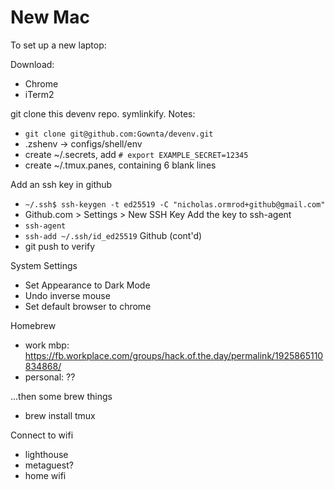 # New Mac

To set up a new laptop:

Download:
- Chrome
- iTerm2

git clone this devenv repo. symlinkify. Notes:
- `git clone git@github.com:Gownta/devenv.git`
- .zshenv -> configs/shell/env
- create ~/.secrets, add `# export EXAMPLE_SECRET=12345`
- create ~/.tmux.panes, containing 6 blank lines

Add an ssh key in github
- `~/.ssh$ ssh-keygen -t ed25519 -C "nicholas.ormrod+github@gmail.com"`
- Github.com > Settings > New SSH Key
Add the key to ssh-agent
- `ssh-agent`
- `ssh-add ~/.ssh/id_ed25519`
Github (cont'd)
- git push to verify

System Settings
- Set Appearance to Dark Mode
- Undo inverse mouse
- Set default browser to chrome

Homebrew
- work mbp: https://fb.workplace.com/groups/hack.of.the.day/permalink/1925865110834868/
- personal: ??

...then some brew things
- brew install tmux

Connect to wifi
- lighthouse
- metaguest?
- home wifi
